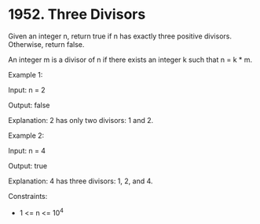 # 1952. Three Divisors

Given an integer n, return true if n has exactly three positive divisors. Otherwise, return false.

An integer m is a divisor of n if there exists an integer k such that n = k * m.


Example 1:

Input: n = 2

Output: false

Explanation: 2 has only two divisors: 1 and 2.

Example 2:

Input: n = 4

Output: true

Explanation: 4 has three divisors: 1, 2, and 4.



Constraints:

* 1 <= n <= 10<sup>4</sup>


